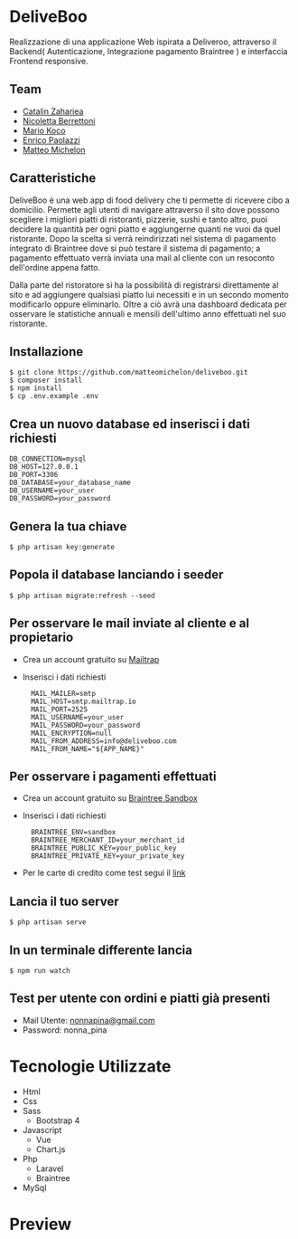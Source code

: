 # DeliveBoo

Realizzazione di una applicazione Web ispirata a Deliveroo, attraverso il Backend( Autenticazione, Integrazione pagamento Braintree ) e interfaccia Frontend responsive.

## Team

- [Catalin Zahariea](https://github.com/catalin-zahariea)
- [Nicoletta Berrettoni](https://github.com/NicolettaBr)
- [Mario Koco](https://github.com/Ma-ko92)
- [Enrico Paolazzi](https://github.com/enricopaol)
- [Matteo Michelon](https://github.com/matteomichelon)

## Caratteristiche

DeliveBoo è una web app di food delivery che ti permette di ricevere cibo a domicilio. Permette agli utenti di navigare attraverso il sito dove possono scegliere i migliori piatti di ristoranti, pizzerie, sushi e tanto altro, puoi decidere la quantità per ogni piatto e aggiungerne quanti ne vuoi da quel ristorante. Dopo la scelta si verrà reindirizzati nel sistema di pagamento integrato di Braintree dove si può testare il sistema di pagamento; a pagamento effettuato verrà inviata una mail al cliente con un resoconto dell'ordine appena fatto.

Dalla parte del ristoratore si ha la possibilità di registrarsi direttamente al sito e ad aggiungere qualsiasi piatto lui necessiti e in un secondo momento modificarlo oppure eliminarlo. Oltre a ciò avrà una dashboard dedicata per osservare le statistiche annuali e mensili dell'ultimo anno effettuati nel suo ristorante.

## Installazione

    $ git clone https://github.com/matteomichelon/deliveboo.git
    $ composer install
    $ npm install
    $ cp .env.example .env

## Crea un nuovo database ed inserisci i dati richiesti

    DB_CONNECTION=mysql
    DB_HOST=127.0.0.1
    DB_PORT=3306
    DB_DATABASE=your_database_name
    DB_USERNAME=your_user
    DB_PASSWORD=your_password

## Genera la tua chiave

    $ php artisan key:generate

## Popola il database lanciando i seeder

    $ php artisan migrate:refresh --seed

## Per osservare le mail inviate al cliente e al propietario

- Crea un account gratuito su [Mailtrap](https://mailtrap.io/)
- Inserisci i dati richiesti

        MAIL_MAILER=smtp
        MAIL_HOST=smtp.mailtrap.io
        MAIL_PORT=2525
        MAIL_USERNAME=your_user
        MAIL_PASSWORD=your_password
        MAIL_ENCRYPTION=null
        MAIL_FROM_ADDRESS=info@deliveboo.com
        MAIL_FROM_NAME="${APP_NAME}"

## Per osservare i pagamenti effettuati

- Crea un account gratuito su [Braintree Sandbox](https://sandbox.braintreegateway.com/login)
- Inserisci i dati richiesti

        BRAINTREE_ENV=sandbox
        BRAINTREE_MERCHANT_ID=your_merchant_id
        BRAINTREE_PUBLIC_KEY=your_public_key
        BRAINTREE_PRIVATE_KEY=your_private_key

- Per le carte di credito come test segui il [link](https://developer.paypal.com/braintree/docs/reference/general/testing)

## Lancia il tuo server

    $ php artisan serve

## In un terminale differente lancia

    $ npm run watch

## Test per utente con ordini e piatti già presenti

- Mail Utente: nonnapina@gmail.com
- Password: nonna_pina

# Tecnologie Utilizzate

- Html
- Css
- Sass
  - Bootstrap 4
- Javascript
  - Vue
  - Chart.js
- Php
  - Laravel
  - Braintree
- MySql

# Preview


